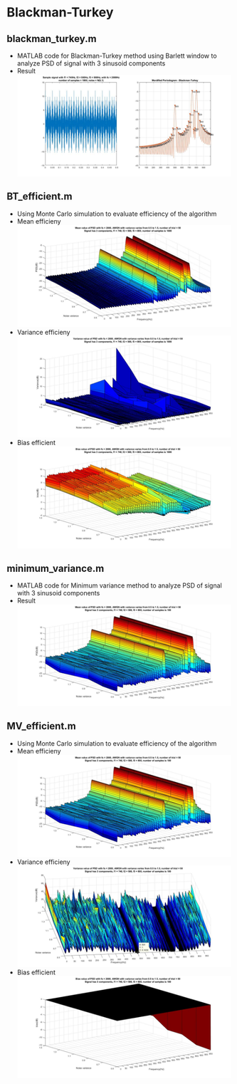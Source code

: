 # Blackman-Turkey

## blackman_turkey.m
- MATLAB code for Blackman-Turkey method using Barlett window to analyze PSD of signal with 3 sinusoid components
- Result
![Image of result](bt.jpg)

## BT_efficient.m
- Using Monte Carlo simulation to evaluate efficiency of the algorithm
- Mean efficieny
![Image of mean](bt_mean.jpg)
- Variance efficieny
![Image of mean](bt_variance.jpg)
- Bias efficient
![Image of bias](bt_bias.jpg)

## minimum_variance.m
- MATLAB code for Minimum variance method to analyze PSD of signal with 3 sinusoid components
- Result
![Image of result](mv.jpg)

## MV_efficient.m
- Using Monte Carlo simulation to evaluate efficiency of the algorithm
- Mean efficieny
![Image of mean](mv_mean.jpg)
- Variance efficieny
![Image of mean](mv_variance.jpg)
- Bias efficient
![Image of bias](mv_bias.jpg)
